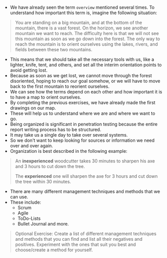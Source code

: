- We have already seen the term `overview` mentioned several times.
To understand how important this term is, imagine the following situation:

> You are standing on a big mountain, and at the bottom of the mountain, there is a vast forest. On the horizon, we see another mountain we want to reach. The difficulty here is that we will not see this mountain as soon as we go down into the forest. The only way to reach the mountain is to orient ourselves using the lakes, rivers, and fields between these two mountains.

- This means that we should take all the necessary tools with us, like a lighter, knife, tent, and others, and set all the interim orientation points to avoid getting lost.
- Because as soon as we get lost, we cannot move through the forest disoriented, hoping to reach our goal somehow, or we will have to move back to the first mountain to reorient ourselves.
- We can see how the terms depend on each other and how important it is to have a map to orient ourselves. 
- By completing the previous exercises, we have already made the first drawings on our map. 
- These will help us to understand where we are and where we want to go. 
- Being organized is significant in penetration testing because the entire report writing process has to be structured.
- It may take us a single day to take over several systems.
- So we don't want to keep looking for sources or information we need over and over again. 
- Organization is best described in the following example:

> An **inexperienced** woodcutter takes 30 minutes to sharpen his axe and 3 hours to cut down the tree.  
> 
> The **experienced** one will sharpen the axe for 3 hours and cut down the tree within 30 minutes.

- There are many different management techniques and methods that we can use.
- These include:
	- Scrum
	- Agile
	- ToDo-Lists
	- Bullet Journal and more.

> Optional Exercise:
> Create a list of different management techniques and methods that you can find and list all their negatives and positives. Experiment with the ones that suit you best and choose/create a method for yourself.